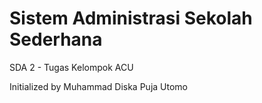 # Sistem Administrasi Sekolah Sederhana

SDA 2 - Tugas Kelompok ACU

Initialized by Muhammad Diska Puja Utomo
